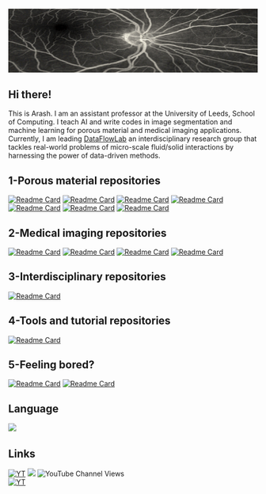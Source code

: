![Banner](https://github.com/ArashRabbani/ArashRabbani/blob/main/bk.gif)

## Hi there! 
This is Arash. I am an assistant professor at the University of Leeds, School of Computing. I teach AI and write codes in image segmentation and machine learning for porous material and medical imaging applications. Currently, I am leading [DataFlowLab](https://www.dataflowlab.org) an interdisciplinary research group that tackles real-world problems of micro-scale fluid/solid interactions by harnessing the power of data-driven methods. 

## 1-Porous material repositories
[![Readme Card](https://github-readme-stats.vercel.app/api/pin/?username=ArashRabbani&repo=DeePore&theme=blue-green)](https://github.com/ArashRabbani/DeePore)
[![Readme Card](https://github-readme-stats.vercel.app/api/pin/?username=ArashRabbani&repo=DeepAngle&theme=blue-green)](https://github.com/ArashRabbani/DeepAngle)
[![Readme Card](https://github-readme-stats.vercel.app/api/pin/?username=ArashRabbani&repo=Porous_Material_101&theme=blue-green)](https://github.com/ArashRabbani/Porous_Material_101)
[![Readme Card](https://github-readme-stats.vercel.app/api/pin/?username=ArashRabbani&repo=ITPM&theme=blue-green)](https://github.com/ArashRabbani/ITPM)
[![Readme Card](https://github-readme-stats.vercel.app/api/pin/?username=ArashRabbani&repo=RandomWalkFracture&theme=blue-green)](https://github.com/ArashRabbani/RandomWalkFracture)
[![Readme Card](https://github-readme-stats.vercel.app/api/pin/?username=ArashRabbani&repo=Petrography2SEM&theme=blue-green)](https://github.com/ArashRabbani/Petrography2SEM)
[![Readme Card](https://github-readme-stats.vercel.app/api/pin/?username=ArashRabbani&repo=Superpixels_PNM&theme=blue-green)](https://github.com/ArashRabbani/Superpixels_PNM)


## 2-Medical imaging repositories
[![Readme Card](https://github-readme-stats.vercel.app/api/pin/?username=ArashRabbani&repo=AutoEncoderHeartCT&theme=blue-green)](https://github.com/ArashRabbani/AutoEncoderHeartCT)
[![Readme Card](https://github-readme-stats.vercel.app/api/pin/?username=ArashRabbani&repo=VentricleTrack&theme=blue-green)](https://github.com/ArashRabbani/VentricleTrack)
[![Readme Card](https://github-readme-stats.vercel.app/api/pin/?username=ArashRabbani&repo=VentricleVolume&theme=blue-green)](https://github.com/ArashRabbani/VentricleVolume)
[![Readme Card](https://github-readme-stats.vercel.app/api/pin/?username=ArashRabbani&repo=PlacentaSR&theme=blue-green)](https://github.com/ArashRabbani/PlacentaSR)

## 3-Interdisciplinary repositories
[![Readme Card](https://github-readme-stats.vercel.app/api/pin/?username=ArashRabbani&repo=Augmented-Pattern&theme=blue-green)](https://github.com/ArashRabbani/Augmented-Pattern)

## 4-Tools and tutorial repositories
[![Readme Card](https://github-readme-stats.vercel.app/api/pin/?username=ArashRabbani&repo=Matlab2Python&theme=blue-green)](https://github.com/ArashRabbani/Matlab2Python)

## 5-Feeling bored?
[![Readme Card](https://github-readme-stats.vercel.app/api/pin/?username=ArashRabbani&repo=Porous-Memory-Game&theme=blue-green)](https://github.com/ArashRabbani/Porous-Memory-Game)
[![Readme Card](https://github-readme-stats.vercel.app/api/pin/?username=ArashRabbani&repo=Mosaic_Maker&theme=blue-green)](https://github.com/ArashRabbani/Mosaic_Maker)



## Language

<img src="https://github-readme-stats.vercel.app/api/top-langs/?username=ArashRabbani&layout=compact&theme=github_dark"/>
<!---
<img src="https://github-readme-streak-stats.herokuapp.com/?user=ArashRabbani&theme=blueberry_duo"/>
-->

## Links


[![YT](https://img.shields.io/badge/-Youtube-red)](https://www.youtube.com/channel/UCYFX9iGpHemve3LiRmFQSEw)
![](https://img.shields.io/youtube/channel/subscribers/UCYFX9iGpHemve3LiRmFQSEw?style=social)
![YouTube Channel Views](https://img.shields.io/youtube/channel/views/UCYFX9iGpHemve3LiRmFQSEw?style=social)
<br/>
[![YT](https://img.shields.io/badge/-LinkedIn-blue)](https://www.linkedin.com/in/arash-rabbani/)
